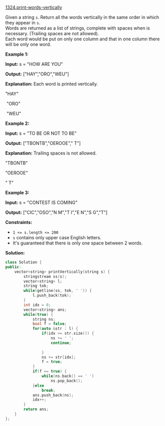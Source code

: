 [1324.print-words-vertically](https://leetcode.com/problems/print-words-vertically/)  

Given a string `s`. Return all the words vertically in the same order in which they appear in `s`.  
Words are returned as a list of strings, complete with spaces when is necessary. (Trailing spaces are not allowed).  
Each word would be put on only one column and that in one column there will be only one word.

**Example 1:**

  
**Input:** s = "HOW ARE YOU"
  
**Output:** \["HAY","ORO","WEU"\]
  
**Explanation:** Each word is printed vertically. 
  
 "HAY"
  
 "ORO"
  
 "WEU"
  

**Example 2:**

  
**Input:** s = "TO BE OR NOT TO BE"
  
**Output:** \["TBONTB","OEROOE","   T"\]
  
**Explanation:** Trailing spaces is not allowed. 
  
"TBONTB"
  
"OEROOE"
  
"   T"
  

**Example 3:**

  
**Input:** s = "CONTEST IS COMING"
  
**Output:** \["CIC","OSO","N M","T I","E N","S G","T"\]
  

**Constraints:**

*   `1 <= s.length <= 200`
*   `s` contains only upper case English letters.
*   It's guaranteed that there is only one space between 2 words.  



**Solution:**  

```cpp
class Solution {
public:
    vector<string> printVertically(string s) {
        stringstream ss(s);
        vector<string> l;
        string tok;
        while(getline(ss, tok, ' ')) {
            l.push_back(tok);
        }
        int idx = 0;
        vector<string> ans;
        while(true) {
            string ns;
            bool f = false;
            for(auto &str : l) {
                if(idx >= str.size()) {
                    ns += ' ';
                    continue;
                    
                }
                ns += str[idx];
                f = true;
            }
            if(f == true) {
                while(ns.back() == ' ')
                    ns.pop_back();
            }else
                break;
            ans.push_back(ns);
            idx++;
        }
        return ans;
    }
};
```
      